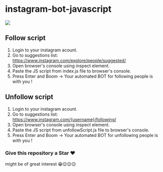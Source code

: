 # instagram-bot-javascript

![](insta-js-bot.gif)

## Follow script
1. Login to your instagram acount.
2. Go to suggestions list: https://www.instagram.com/explore/people/suggested/
3. Open browser's console using inspect element.
4. Paste the JS script from index.js file to browser's console.
5. Press Enter and Boom -> Your automated BOT for following people is with you !

## Unfollow script
1. Login to your instagram acount.
2. Go to suggestions list: https://www.instagram.com/{username}/following/
3. Open browser's console using inspect element.
4. Paste the JS script from unfollowScript.js file to browser's console.
5. Press Enter and Boom -> Your automated BOT for unfollowing people is with you !

### Give this repository a Star ❤️

might be of great interest 😁😉😉😉

